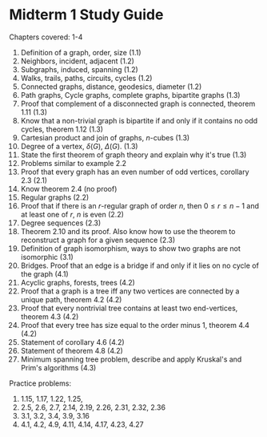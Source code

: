 # Midterm 1 Study Guide

Chapters covered: 1-4

1. Definition of a graph, order, size (1.1)
2. Neighbors, incident, adjacent (1.2)
3. Subgraphs, induced, spanning (1.2)
4. Walks, trails, paths, circuits, cycles (1.2)
5. Connected graphs, distance, geodesics, diameter (1.2)
6. Path graphs, Cycle graphs, complete graphs, bipartite graphs (1.3)
7. Proof that complement of a disconnected graph is connected, theorem 1.11 (1.3)
8. Know that a non-trivial graph is bipartite if and only if it contains no odd cycles, theorem 1.12 (1.3)
9. Cartesian product and join of graphs, $n$-cubes (1.3)
10. Degree of a vertex, $\delta(G)$, $\Delta(G)$. (1.3)
11. State the first theorem of graph theory and explain why it's true (1.3)
12. Problems similar to example 2.2
13. Proof that every graph has an even number of odd vertices, corollary 2.3 (2.1)
14. Know theorem 2.4 (no proof)
15. Regular graphs (2.2)
16. Proof that if there is an $r$-regular graph of order $n$, then $0\leq r \leq n-1$ and at least one of $r$, $n$ is even (2.2)
17. Degree sequences (2.3)
18. Theorem 2.10 and its proof. Also know how to use the theorem to reconstruct a graph for a given sequence (2.3)
19. Definition of graph isomorphism, ways to show two graphs are not isomorphic (3.1)
20. Bridges. Proof that an edge is a bridge if and only if it lies on no cycle of the graph (4.1)
21. Acyclic graphs, forests, trees (4.2)
22. Proof that a graph is a tree iff any two vertices are connected by a unique path, theorem 4.2 (4.2)
23. Proof that every nontrivial tree contains at least two end-vertices, theorem 4.3 (4.2)
24. Proof that every tree has size equal to the order minus 1, theorem 4.4 (4.2)
25. Statement of corollary 4.6 (4.2)
26. Statement of theorem 4.8 (4.2)
27. Minimum spanning tree problem, describe and apply Kruskal's and Prim's algorithms (4.3)

Practice problems:

1. 1.15, 1.17, 1.22, 1.25,
2. 2.5, 2.6, 2.7, 2.14, 2.19, 2.26, 2.31, 2.32, 2.36
3. 3.1, 3.2, 3.4, 3.9, 3.16
4. 4.1, 4.2, 4.9, 4.11, 4.14, 4.17, 4.23, 4.27

